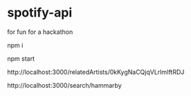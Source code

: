 # spotify-api
for fun for a hackathon


npm i

npm start



http://localhost:3000/relatedArtists/0kKygNaCQjqVLrImIftRDJ


http://localhost:3000/search/hammarby
